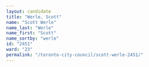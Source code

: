 ```yaml
---
layout: candidate
title: "Werle, Scott"
name: "Scott Werle"
name_last: "Werle"
name_first: "Scott"
name_sortby: "werle"
id: "2451"
ward: "23"
permalink: "/toronto-city-council/scott-werle-2451/"
---
```

